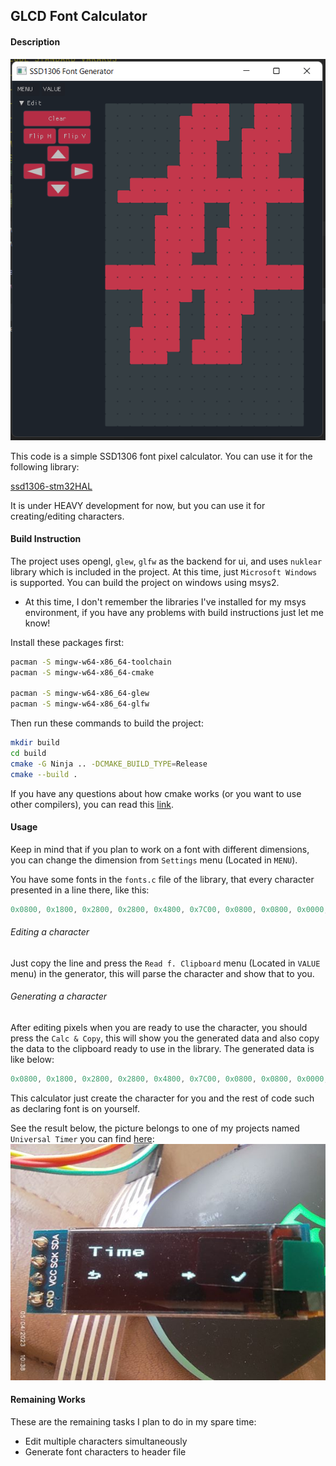 ## GLCD Font Calculator

#### Description

![](screenshots/Capture.PNG)

This code is a simple SSD1306 font pixel calculator.
 You can use it for the following library:

<a href="https://github.com/4ilo/ssd1306-stm32HAL" target="_blank">ssd1306-stm32HAL</a>

It is under HEAVY development for now, 
but you can use it for creating/editing characters. 

#### Build Instruction

The project uses opengl, `glew`, `glfw` as the backend for ui, and uses `nuklear` library which is included in the project. At this time, just `Microsoft Windows` is supported.
You can build the project on windows using msys2.
* At this time, I don't remember the libraries I've installed for my msys environment, if you have any problems with build instructions just let me know!

Install these packages first:

``` bash
pacman -S mingw-w64-x86_64-toolchain
pacman -S mingw-w64-x86_64-cmake

pacman -S mingw-w64-x86_64-glew
pacman -S mingw-w64-x86_64-glfw
```

Then run these commands to build the project:
``` bash
mkdir build
cd build
cmake -G Ninja .. -DCMAKE_BUILD_TYPE=Release
cmake --build .
```

If you have any questions about how cmake works (or you want to use other compilers), you can read this <a href="https://www.msys2.org/docs/cmake/" target="_blank">link</a>.  

#### Usage

Keep in mind that if you plan to work on a font with different dimensions, you can change the dimension from `Settings` menu (Located in `MENU`).

You have some fonts in the `fonts.c` file of the library, that every character presented in a line there, like this:

``` c
0x0800, 0x1800, 0x2800, 0x2800, 0x4800, 0x7C00, 0x0800, 0x0800, 0x0000, 0x0000,
```

###### Editing a character
Just copy the line and press the `Read f. Clipboard` menu (Located in `VALUE` menu) in the generator, this will parse the character and show that to you.

###### Generating a character

After editing pixels when you are ready to use the character, you should press the `Calc & Copy`, this will show you the generated data and also copy the data to the clipboard ready to use in the library. The generated data is like below:

``` c
0x0800, 0x1800, 0x2800, 0x2800, 0x4800, 0x7C00, 0x0800, 0x0800, 0x0000, 0x0000,
```
This calculator just create the character for you and the rest of code such as declaring font is on yourself.

See the result below, the picture belongs to one of my projects named `Universal Timer` you can find <a href="https://github.com/the-this-pointer/timer-board-stm32f103" target="_blank">here</a>:
![LCD Image](screenshots/1683184317955_2.jpg)

#### Remaining Works

These are the remaining tasks I plan to do in my spare time:

- Edit multiple characters simultaneously
- Generate font characters to header file